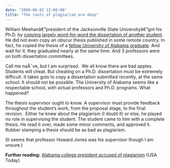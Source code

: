 ```yaml
---
date: "2009-06-02 12:00:00"
title: "The roots of plagiarism are deep"
---
```




William Meehanâ€”president of the Jacksonville State Universityâ€”got his Ph.D. by [copying largely word-for-word the dissertation of another student](https://sites.google.com/site/whatplagiarismlookslike/). He did not even copy an obscur thesis published in some remote country. In fact, he copied the thesis of a [fellow University of Alabama graduate](http://www.linkedin.com/pub/carl-boening/6/244/b7). And wait for it: they graduated nearly at the same time. And 3 professors were on both dissertation committees.

Call me naÃ¯ve, but I am surprised.  We all know there are bad apples. Students will cheat. But cheating on a Ph.D. dissertation must be extremely difficult. It takes guts to copy a dissertation submitted recently, at the same school. It should not be possible. The University of Alabama seems like a respectable school, with actual professors and Ph.D. programs. What happened?

The thesis supervisor ought to know. A supervisor must provide feedback throughout the student&rsquo;s work, from the proposal stage, to the final revision.  Either he knew about the plagiarism (I doubt it) or else, he played no role in supervising the student. The student came to him with a complete thesis. He read it over, made some minor comments, and approved it. Rubber stamping a thesis should be as bad as plagiarism.

(It seems that professor Howard Jones was his supervisor though I am unsure.)

__Further reading:__ [Alabama college president accused of plagiarism](http://www.usatoday.com/news/education/2009-04-23-university-plagiarism_N.htm) (USA Today)


